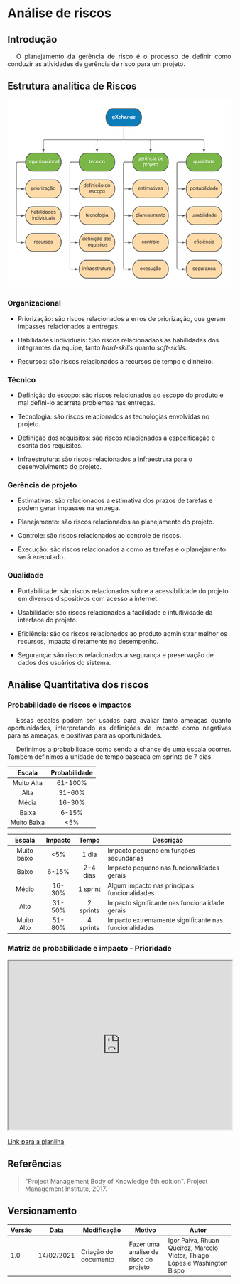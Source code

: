 # Análise de riscos

## Introdução

<p style="text-indent: 20px; text-align: justify">
O planejamento da gerência de risco é o processo de definir como conduzir as atividades de gerência de risco para um projeto.
</p>

## Estrutura analítica de Riscos

![EAR](../../assets/ear.png)

### Organizacional

- Priorização: são riscos relacionados a erros de priorização, que geram impasses relacionados a entregas.

- Habilidades individuais: São riscos relacionadaos as habilidades dos integrantes da equipe, tanto *hard-skills* quanto *soft-skills*.

- Recursos: são riscos relacionados a recursos de tempo e dinheiro.

### Técnico

- Definição do escopo: são riscos relacionados ao escopo do produto e mal defini-lo acarreta problemas nas entregas.

- Tecnologia: são riscos relacionados às tecnologias envolvidas no projeto.

- Definição dos requisitos: são riscos relacionados a especificação e escrita dos requisitos.

- Infraestrutura: são riscos relacionados a infraestrura para o desenvolvimento do projeto. 

### Gerência de projeto

- Estimativas: são relacionados a estimativa dos prazos de tarefas e podem gerar impasses na entrega.

- Planejamento: são riscos relacionados ao planejamento do projeto.

- Controle: são riscos relacionados ao controle de riscos.

- Execução: são riscos relacionados a como as tarefas e o planejamento será executado.

### Qualidade

- Portabilidade: são riscos relacionados sobre a acessibilidade do projeto em diversos dispositivos com acesso a internet.

- Usabilidade: são riscos relacionados a facilidade e intuitividade da interface do projeto.

- Eficiência: são os riscos relacionados ao produto administrar melhor os recursos, impacta diretamente no desempenho.

- Segurança: são riscos relacionados a segurança e preservação de dados dos usuários do sistema.

## Análise Quantitativa dos riscos

### Probabilidade de riscos e impactos

<p style="text-indent: 20px; text-align: justify">
Essas escalas podem ser usadas para avaliar tanto ameaças quanto oportunidades, interpretando as definições de impacto como negativas para as ameaças, e positivas para as oportunidades.
</p>

<p style="text-indent: 20px; text-align: justify">
Definimos a probabilidade como sendo a chance de uma escala ocorrer. Também definimos a unidade de tempo baseada em sprints de 7 dias.
</p>

| Escala | Probabilidade |
|:-:|:-:|
| Muito Alta | 61-100% |
| Alta | 31-60% |
| Média | 16-30% |
| Baixa | 6-15% |
| Muito Baixa | <5% |


| Escala | Impacto | Tempo | Descrição |
|:-:|:-:|:-:|--|
| Muito baixo | <5% | 1 dia | Impacto pequeno em funções secundárias |
| Baixo | 6-15% | 2-4 dias | Impacto pequeno nas funcionalidades gerais |
| Médio | 16-30% | 1 sprint | Algum impacto nas principais funcionalidades |
| Alto | 31-50% | 2 sprints | Impacto significante nas funcionalidade gerais |
| Muito Alto | 51-80% | 4 sprints | Impacto extremamente significante nas funcionalidades | gerais |

### Matriz de probabilidade e impacto - Prioridade

<iframe height="380px" width="100%" src="https://docs.google.com/spreadsheets/d/e/2PACX-1vSd_dZ4ZoB35vzz9yXwua2z-2ZxH5sM7Y2SW9M4AG1ghp18D1eRPmBi1BAcox2OYrTksnk2Lt-tw7gH/pubhtml?gid=0&amp;single=true&amp;widget=true&amp;headers=false"></iframe>

[Link para a planilha](https://docs.google.com/spreadsheets/d/1EpUkZ90QRISpWAHJeTkk2KQbCKVyE606x8nKwAPlMzE/edit?usp=sharing)

## Referências

> "Project Management Body of Knowledge 6th edition". Project Management Institute, 2017.

## Versionamento

| Versão | Data       | Modificação          | Motivo | Autor         |
| ------ | ---------- | -------------------- | ------ | ------------- |
|  1.0   | 14/02/2021 | Criação do documento | Fazer uma análise de risco do projeto | Igor Paiva, Rhuan Queiroz, Marcelo Victor, Thiago Lopes e Washington Bispo |
